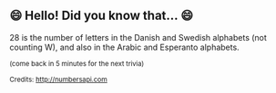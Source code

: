 ## 😄 Hello! Did you know that... 😄
28 is the number of letters in the Danish and Swedish alphabets (not counting W), and also in the Arabic and Esperanto alphabets.

<sup>(come back in 5 minutes for the next trivia)</sup>


<sup>Credits: http://numbersapi.com</sup>
